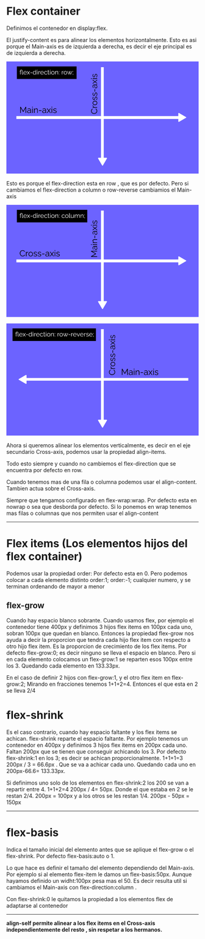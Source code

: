 # Flex container

Definimos el contenedor en display:flex.


El justify-content es para alinear los elementos horizontalmente.
Esto es asi porque el Main-axis es de izquierda a derecha, es decir el eje principal es de izquierda a derecha. 

![Row](img/Row.png)


Esto es porque el flex-direction esta en row , que es por defecto.
Pero si cambiamos el flex-direction a column o row-reverse cambiamios el Main-axis


![Column](img/Column.png)

![Row Reverse](img/Row-reverse.png)


Ahora si queremos alinear los elementos verticalmente, es decir en el eje secundario Cross-axis, podemos usar la propiedad align-items.

Todo esto siempre y cuando no cambiemos el flex-direction que se encuentra por defecto en row.


Cuando tenemos mas de una fila o columna podemos usar el align-content. Tambien actua sobre el Cross-axis.

Siempre que tengamos configurado en flex-wrap:wrap.
Por defecto esta en nowrap o sea que desborda por defecto.
Si lo ponemos en wrap tenemos mas filas o columnas que nos permiten usar el align-content




---
 
 # Flex items (Los elementos hijos del flex container)


Podemos usar la propiedad order: 
Por defecto esta en 0.
Pero podemos colocar a cada elemento distinto order:1; order:-1; cualquier numero, y se terminan ordenando de mayor a menor


## flex-grow

Cuando hay espacio blanco sobrante.
Cuando usamos flex, por ejemplo el contenedor tiene 400px y definimos 3 hijos flex items en 100px cada uno, sobran 100px que quedan en blanco.
Entonces la propiedad flex-grow nos ayuda a decir la proporcion que tendra cada hijo flex item con respecto a otro hijo flex item. Es la proporcion de crecimiento de los flex items.
Por defecto flex-grow:0; es decir ninguno se lleva el espacio en blanco.
Pero si en cada elemento colocamos un flex-grow:1 se reparten esos 100px entre los 3. Quedando cada elemento en 133.33px.

En el caso de definir 2 hijos con flex-grow:1, y el otro flex item en flex-grow:2; Mirando en fracciones tenemos 1+1+2=4. Entonces el que esta en 2 se lleva 2/4 


# flex-shrink

Es el caso contrario, cuando hay espacio faltante y los flex items se achican. 
flex-shrink reparte el espacio faltante.
Por ejemplo tenemos un contenedor en 400px y definimos 3 hijos flex items en 200px cada uno. Faltan 200px que se tienen que conseguir achicando los 3.
Por defecto flex-shrink:1 en los 3; es decir se achican proporcionalmente. 1+1+1=3
200px / 3 = 66.6px . Que se va a achicar cada uno. Quedando cada uno en 200px-66.6= 133.33px.

Si definimos uno solo de los elementos en flex-shrink:2 los 200 se van a repartir entre 4. 1+1+2=4
200px / 4= 50px. Donde el que estaba en 2 se le restan 2/4. 200px = 100px
y a los otros se les restan 1/4. 200px - 50px = 150px


---

# flex-basis

Indica el tamaño inicial del elemento antes que se aplique el flex-grow o el flex-shrink. Por defecto flex-basis:auto o 1.

Lo que hace es definir el tamaño del elemento dependiendo del Main-axis. 
Por ejemplo si al elemento flex-item le damos un flex-basis:50px. Aunque hayamos definido un widht:100px pesa mas el 50.
Es decir resulta util si cambiamos el Main-axis con flex-direction:column  .

Con flex-shrink:0 le quitamos la propiedad a los elementos flex de adaptarse al contenedor

---

**align-self permite alinear a los flex items en el Cross-axis independientemente del resto , sin respetar a los hermanos.**

